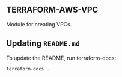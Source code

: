 <!-- markdownlint-disable MD041  -->
## TERRAFORM-AWS-VPC

Module for creating VPCs.

## Updating `README.md`

To update the README, run terraform-docs:

```sh
terraform-docs .
```
